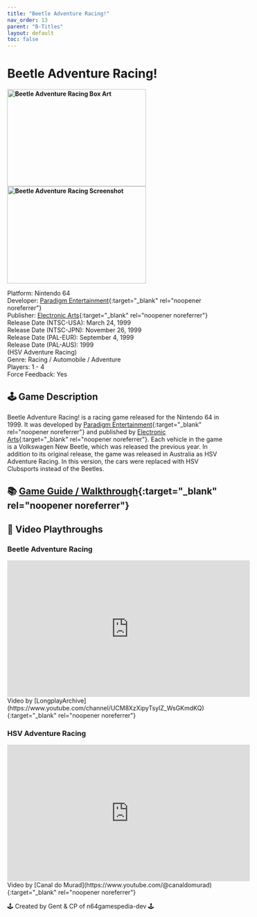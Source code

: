 ```yaml
---
title: "Beetle Adventure Racing!"
nav_order: 13
parent: "B-Titles"
layout: default
toc: false
---
```


# Beetle Adventure Racing!

<b>
  <img src="https://upload.wikimedia.org/wikipedia/en/b/b4/BAR_gamebox.PNG" alt="Beetle Adventure Racing Box Art" style="object-fit:cover;width:320px;height:224px"/>
  <img src="https://images.launchbox-app.com/b2a7c0f1-d33a-485f-937d-891f896ba563.jpg" alt="Beetle Adventure Racing Screenshot" style="object-fit:cover;width:320px;height:224px"/>
</b>

Platform: Nintendo 64  
Developer: [Paradigm Entertainment](https://en.wikipedia.org/wiki/Paradigm_Entertainment){:target="_blank" rel="noopener noreferrer"}  
Publisher: [Electronic Arts](https://en.wikipedia.org/wiki/Electronic_Arts){:target="_blank" rel="noopener noreferrer"}  
Release Date (NTSC-USA): March 24, 1999  
Release Date (NTSC-JPN): November 26, 1999  
Release Date (PAL-EUR): September 4, 1999  
Release Date (PAL-AUS): 1999  
(HSV Adventure Racing)  
Genre: Racing / Automobile / Adventure  
Players: 1 - 4  
Force Feedback: Yes  

## 🕹️ Game Description

Beetle Adventure Racing! is a racing game released for the Nintendo 64 in 1999. It was developed by [Paradigm Entertainment](https://en.wikipedia.org/wiki/Paradigm_Entertainment){:target="_blank" rel="noopener noreferrer"} and published by [Electronic Arts](https://en.wikipedia.org/wiki/Electronic_Arts){:target="_blank" rel="noopener noreferrer"}. Each vehicle in the game is a Volkswagen New Beetle, which was released the previous year. In addition to its original release, the game was released in Australia as HSV Adventure Racing. In this version, the cars were replaced with HSV Clubsports instead of the Beetles.

## 📚 [Game Guide / Walkthrough](https://gamefaqs.gamespot.com/n64/196751-beetle-adventure-racing/faqs/7668){:target="_blank" rel="noopener noreferrer"}

## 🎥 Video Playthroughs

### Beetle Adventure Racing  
<iframe width="560" height="315" src="https://www.youtube.com/embed/xM2QCoYy0RI" title="Beetle Adventure Racing – Longplay by LongplayArchive" frameborder="0" allowfullscreen></iframe>  
Video by [LongplayArchive](https://www.youtube.com/channel/UCM8XzXipyTsylZ_WsGKmdKQ){:target="_blank" rel="noopener noreferrer"}

### HSV Adventure Racing  
<iframe width="560" height="315" src="https://www.youtube.com/embed/HJiW_TTQCck" title="HSV Adventure Racing – Full Gameplay (No Commentary)" frameborder="0" allowfullscreen></iframe>  
Video by [Canal do Murad](https://www.youtube.com/@canaldomurad){:target="_blank" rel="noopener noreferrer"}

🕹️ Created by Gent & CP of n64gamespedia-dev 🕹️

<!-- Vault Format: n64gamespedia-dev -->
<!-- Protocol Source: _vault-specs/format-protocol.md -->
